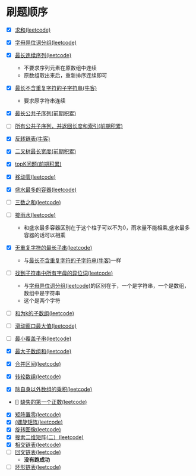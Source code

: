 # 刷题顺序
- [x] [求和(leetcode)](./content/1.md)

- [x] [字母异位词分组(leetcode)](./content/49.md)

- [x] [最长连续序列(leetcode)](./content/128.md) 
    - 不要求序列元素在原数组中连续
    - 原数组取出来后，重新排序连续即可
- [x] [最长不含重复字符的子字符串(牛客)](./content/ONT22.md)
    - 要求原字符串连续
- [x] [最长公共子序列(前期积累)](./content/lcs.md)
- [ ] [所有公共子序列，并返回长度和索引(前期积累)](./content/.所有公共子序列.md)

- [x] [反转链表(牛客)](./content/BM1.md)
- [x] [二叉树最长宽度(前期积累)](./content/longest_tree_layer.md)
- [x] [topK问题(前期积累)](./content/topK.md)
- [x] [移动零(leetcode)](./content/283.md)
- [x] [盛水最多的容器(leetcode)](./content/11.md)
- [ ] [三数之和(leetcode)](./content/15.md)
- [ ] [接雨水(leetcode)](./content/42.md)
    - 和盛水最多容器区别在于这个柱子可以不为0，雨水量不能相乘,盛水最多容器的话可以相乘

- [x] [无重复字符的最长子串(leetcode)](./content/3.md)
    - 与[最长不含重复字符的子字符串(牛客)](./content/ONT22.md)一样
- [ ] [找到子符串中所有字母的异位词(leetcode)](./content/438.md)
    - 与[字母异位词分组(leetcode)](./content/49.md)的区别在于，一个是字符串，一个是数组，数组中是字符串
    - 这个是两个字符
- [ ] [和为k的子数组(leetcode)](./content/560.md)
- [ ] [滑动窗口最大值(leetcode)](./content/239.md)
- [ ] [最小覆盖子串(leetcode)](./content/76.md)
- [x] [最大子数组和(leetcode)](./content/53.md)
- [x] [合并区间(leetcode)](./content/56.md)
- [x] [转轮数组(leetcode)](./content/189.md)
- [x] [除自身以外数组的乘积(leetcode)](./content/238.md)
- [] [缺失的第一个正数(leetcode)](./content/41.md)
- [x] [矩阵置零(leetcode)](./content/73.md)
- [x] [(螺旋矩阵(leetcode)](./content/54.md)
- [x] [旋转图像(leetcode)](./content/48.md)
- [x] [搜索二维矩阵(二）(leetcode)](./content/240.md)
- [x] [相交链表(leetcode)](./content/160.md)
- [ ] [回文链表(leetcode)](./content/234.md)
    - **没有跑成功**
- [ ] [环形链表(leetcode)](./content/141.md)
